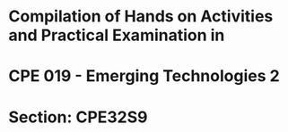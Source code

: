 # Compilation of Hands on Activities and Practical Examination in 
# CPE 019 - Emerging Technologies 2
# Section: CPE32S9
